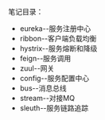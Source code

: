 笔记目录：

- eureka--服务注册中心
- ribbon--客户端负载均衡
- hystrix--服务熔断和降级
- feign--服务调用
- zuul--网关
- config--服务配置中心
- bus--消息总线
- stream--对接MQ
- sleuth--服务链路追踪
